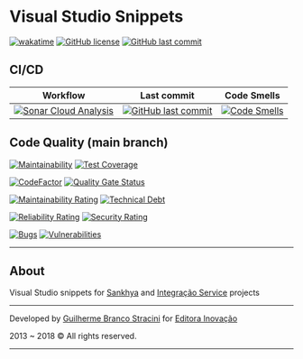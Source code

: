 # Visual Studio Snippets

[![wakatime](https://wakatime.com/badge/github/InovacaoMediaBrasil/VisualStudioSnippets.svg)](https://wakatime.com/badge/github/InovacaoMediaBrasil/VisualStudioSnippets)
[![GitHub license](https://img.shields.io/github/license/InovacaoMediaBrasil/VisualStudioSnippets)](https://github.com/InovacaoMediaBrasil/VisualStudioSnippets)
[![GitHub last commit](https://img.shields.io/github/last-commit/InovacaoMediaBrasil/VisualStudioSnippets/main)](https://github.com/InovacaoMediaBrasil/VisualStudioSnippets)

## CI/CD

| Workflow | Last commit | Code Smells |
|--------------|-------------|-------------|
| [![Sonar Cloud Analysis](https://github.com/InovacaoMediaBrasil/VisualStudioSnippets/actions/workflows/sonarcloud.yml/badge.svg)](https://github.com/InovacaoMediaBrasil/VisualStudioSnippets/actions/workflows/sonarcloud.yml) | [![GitHub last commit](https://img.shields.io/github/last-commit/InovacaoMediaBrasil/VisualStudioSnippets/main)](https://github.com/InovacaoMediaBrasil/VisualStudioSnippets) | [![Code Smells](https://sonarcloud.io/api/project_badges/measure?project=InovacaoMediaBrasil_VisualStudioSnippets&metric=code_smells&branch=main)](https://sonarcloud.io/dashboard?id=InovacaoMediaBrasil_VisualStudioSnippets) | 


## Code Quality (main branch)

[![Maintainability](https://api.codeclimate.com/v1/badges/c1e79864ade0244efd76/maintainability)](https://codeclimate.com/github/InovacaoMediaBrasil/VisualStudioSnippets/maintainability)
[![Test Coverage](https://api.codeclimate.com/v1/badges/c1e79864ade0244efd76/test_coverage)](https://codeclimate.com/github/InovacaoMediaBrasil/VisualStudioSnippets/test_coverage)

[![CodeFactor](https://www.codefactor.io/repository/github/inovacaomediabrasil/VisualStudioSnippets/badge)](https://www.codefactor.io/repository/github/inovacaomediabrasil/VisualStudioSnippets)
[![Quality Gate Status](https://sonarcloud.io/api/project_badges/measure?project=InovacaoMediaBrasil_VisualStudioSnippets&metric=alert_status)](https://sonarcloud.io/dashboard?id=InovacaoMediaBrasil_VisualStudioSnippets)

[![Maintainability Rating](https://sonarcloud.io/api/project_badges/measure?project=InovacaoMediaBrasil_VisualStudioSnippets&metric=sqale_rating)](https://sonarcloud.io/dashboard?id=InovacaoMediaBrasil_VisualStudioSnippets)
[![Technical Debt](https://sonarcloud.io/api/project_badges/measure?project=InovacaoMediaBrasil_VisualStudioSnippets&metric=sqale_index)](https://sonarcloud.io/dashboard?id=InovacaoMediaBrasil_VisualStudioSnippets)

[![Reliability Rating](https://sonarcloud.io/api/project_badges/measure?project=InovacaoMediaBrasil_VisualStudioSnippets&metric=reliability_rating)](https://sonarcloud.io/dashboard?id=InovacaoMediaBrasil_VisualStudioSnippets)
[![Security Rating](https://sonarcloud.io/api/project_badges/measure?project=InovacaoMediaBrasil_VisualStudioSnippets&metric=security_rating)](https://sonarcloud.io/dashboard?id=InovacaoMediaBrasil_VisualStudioSnippets)

[![Bugs](https://sonarcloud.io/api/project_badges/measure?project=InovacaoMediaBrasil_VisualStudioSnippets&metric=bugs)](https://sonarcloud.io/dashboard?id=InovacaoMediaBrasil_VisualStudioSnippets)
[![Vulnerabilities](https://sonarcloud.io/api/project_badges/measure?project=InovacaoMediaBrasil_VisualStudioSnippets&metric=vulnerabilities)](https://sonarcloud.io/dashboard?id=InovacaoMediaBrasil_VisualStudioSnippets)


---

## About

Visual Studio snippets for [Sankhya](https://github.com/guibranco/Sankhya-SDK-dotnet) and [Integração Service](https://github.com/guibranco/Integracao-Service) projects

---

Developed by [Guilherme Branco Stracini](https://www.guilhermebranco.com.br) for [Editora Inovação](https://www.editorainovacao.com.br)

2013 ~ 2018 © All rights reserved.

---

